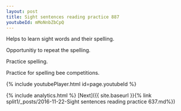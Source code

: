```yaml
---
layout: post
title: Sight sentences reading practice 887
youtubeId: mMoNnbZbCpQ
---
```

 
 
Helps to learn sight words and their spelling.

Opportunitiy to repeat the spelling. 

Practice spelling. 
 
Practice for spelling bee competitions. 
 
{% include youtubePlayer.html id=page.youtubeId %}
 
 
{% include analytics.html %} 
[Next]({{ site.baseurl }}{% link  split1/_posts/2016-11-22-Sight sentences reading practice 637.md%})
 
